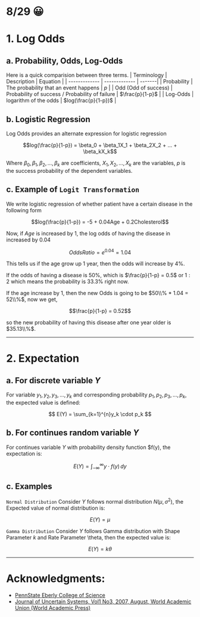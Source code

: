 # 8/29 😀
# 1. Log Odds
## a. Probability, Odds, Log-Odds
Here is a quick comparision between three terms.
| Terminology  | Description | Equation |
| ------------- | ------------- | -------|
| Probability | The probability that an event happens |  $p$ |
| Odd (Odd of success)  | Probability of success / Probability of failure | $\frac{p}{1-p}$ |
| Log-Odds | logarithm of the odds | $log(\frac{p}{1-p})$ |

## b. Logistic Regression
Log Odds provides an alternate expression for logistic regression

 $$log(\frac{p}{1-p}) = \beta_0 + \beta_1X_1 + \beta_2X_2 + ... + \beta_kX_k$$

 Where $\beta_0, \beta_1, \beta_2, ..., \beta_k$ are coefficients, $X_1, X_2,..., X_k$ are the variables, $p$ is the success probability of the dependent variables.
 
 ## c. Example of ```Logit Transformation``` 
 We write logistic regression of whether patient have a certain disease in the following form
 
 $$log(\frac{p}{1-p}) = -5 + 0.04Age + 0.2Cholesterol$$

 Now, if $Age$ is increased by 1, the log odds of having the disease in increased by 0.04

 $$Odds Ratio = e^{0.04} = 1.04$$

 This tells us if the age grow up 1 year, then the odds will increase by 4%.

 If the odds of having a disease is 50%, which is $\frac{p}{1-p} = 0.5$ or $1:2$ which means the probability is 33.3% right now. 

 If the age increase by 1, then the new Odds is going to be $50\\% * 1.04 = 52\\%$, now we get,

 $$\frac{p}{1-p} = 0.52$$

 so the new probability of having this disease after one year older is $35.13\\%$.

 
---
# 2. Expectation
## a. For discrete variable $Y$
For variable $y_1,y_2,y_3,...,y_k$ and corresponding probability $p_1,p_2,p_3,...,p_k$, the expected value is defined:

$$
E(Y) = \sum_{k=1}^{n}y_k \cdot p_k
$$

## b. For continues random variable $Y$
For continues variable $Y$ with probability density function $f(y), the expectation is:

$$
E(Y) = \int_{-\infty}^{\infty} y \cdot f(y) \, dy
$$

## c. Examples
```Normal Distribution``` Consider $Y$ follows normal distribution $N(\mu,\sigma^2)$, the Expected value of normal distribution is:

$$
E(Y) = \mu
$$

```Gamma Distribution``` Consider $Y$ follows Gamma distribution with Shape Parameter $k$ and Rate Parameter \theta, then the expected value is:

$$
E(Y) = k\theta
$$



--- 
# Acknowledgments:

* [PennState Eberly College of Science](https://online.stat.psu.edu/stat462/node/207/)
* [Journal of Uncertain Systems, Vol1 No3, 2007, August, World Academic Union (World Academic Press)](https://citeseerx.ist.psu.edu/document?repid=rep1&type=pdf&doi=e348ebb8e669c385ef2819343e98af2399701135)
